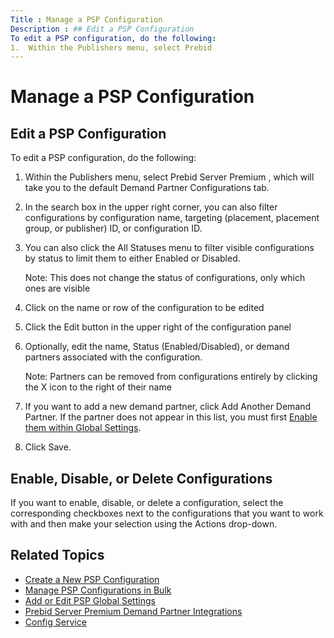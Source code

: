 ```yaml
---
Title : Manage a PSP Configuration
Description : ## Edit a PSP Configuration
To edit a PSP configuration, do the following:
1.  Within the Publishers menu, select Prebid
---
```



# Manage a PSP Configuration





## Edit a PSP Configuration



To edit a PSP configuration, do the following:

1.  Within the Publishers menu, select Prebid
    Server Premium , which will take you to the default
    Demand Partner Configurations tab.
2.  In the search box in the upper
    right corner, you can also filter configurations by configuration
    name, targeting (placement, placement group, or publisher) ID, or
    configuration ID.
3.  You can also click the All
    Statuses menu to filter visible configurations by status to
    limit them to either Enabled or Disabled.
    <div id="create-a-psp-configuration__note-566fbf36-b390-4041-b556-744d1183dc9a"
    

    Note: This does not change the
    status of configurations, only which ones are visible

    
4.  Click on the name or row of the configuration to be edited
5.  Click the Edit button in the upper
    right of the configuration panel
6.  Optionally, edit the name, Status (Enabled/Disabled), or demand
    partners associated with the configuration.
    <div id="create-a-psp-configuration__note-4efbb676-9445-41db-9fff-8b702b11aa8f"
    

    Note: Partners can be removed from
    configurations entirely by clicking the X icon to the right of their
    name

    
7.  If you want to add a new demand partner, click
    Add Another Demand Partner. If the
    partner does not appear in this list, you must first <a
    href="https://docs.xandr.com/bundle/monetize_monetize-standard/page/topics/add-or-edit-a-demand-partner.html"
    class="xref" target="_blank">Enable them within Global Settings</a>.
8.  Click Save.







## Enable, Disable, or Delete Configurations

If you want to enable, disable, or delete a configuration, select the
corresponding checkboxes next to the configurations that you want to
work with and then make your selection using the
Actions drop-down.





## Related Topics

- <a href="create-a-psp-configuration.html" class="xref">Create a New PSP
  Configuration</a>
- <a href="manage-psp-configurations-in-bulk.html" class="xref">Manage PSP
  Configurations in Bulk</a>
- <a href="add-or-edit-psp-global-settings.html" class="xref"
  title="Once inventory has been Integrated with Prebid Server Premium (PSP), Global Settings should be reviewed and updated via the UI or the Cross-Partner Settings API Service. Global Settings apply to all auctions across all demand partners and can be edited at any time.">Add
  or Edit PSP Global Settings</a>
- <a href="prebid-server-premium-demand-partner-integrations.html"
  class="xref">Prebid Server Premium Demand Partner Integrations</a>
- <a
  href="https://docs.xandr.com/bundle/xandr-api/page/config-service.html"
  class="xref" target="_blank">Config Service</a>






